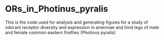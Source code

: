 # ORs_in_Photinus_pyralis
This is the code used for analysis and generating figures for a study of odorant receptor diversity and expression in antennae and hind legs of male and female common eastern fireflies (Photinus pyralis)
